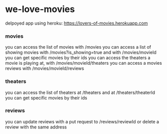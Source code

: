 ﻿# we-love-movies
delpoyed app using heroku: https://lovers-of-movies.herokuapp.com

### movies
you can access the list of movies with /movies
you can access a list of showing movies with /movies?is_showing=true
and with /movies/movieId you can get specific movies by their ids
you can access the theaters a movie is playing at, with /movies/movieId/theaters
you can access a movies reviews with /movies/movieId/reviews

### theaters
you can access the list of theaters at /theaters
and at /theaters/theaterId you can get specific movies by their ids


### reviews
you can update reviews with a put request to /reviews/reviewId
or delete a review with the same address
